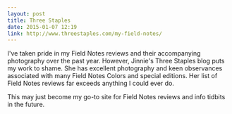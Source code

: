```yaml
---
layout: post
title: Three Staples
date: 2015-01-07 12:19
link: http://www.threestaples.com/my-field-notes/
---
```


I've taken pride in my Field Notes reviews and their accompanying photography over the past year. However, Jinnie's Three Staples blog puts my work to shame. She has excellent photography and keen observances associated with many Field Notes Colors and special editions. Her list of Field Notes reviews far exceeds anything I could ever do. 

This may just become my go-to site for Field Notes reviews and info tidbits in the future. 